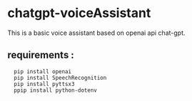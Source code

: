 # chatgpt-voiceAssistant
This is a basic voice assistant based on openai api chat-gpt.
## requirements : 
      pip install openai
      pip install SpeechRecognition
      pip install pyttsx3
      ppip install python-dotenv
